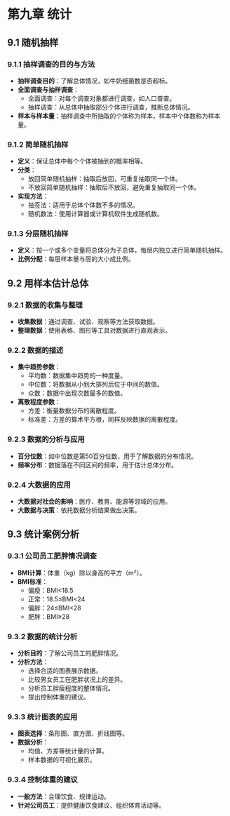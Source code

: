 # 第九章 统计

## 9.1 随机抽样

### 9.1.1 抽样调查的目的与方法
- **抽样调查目的**：了解总体情况，如牛奶细菌数是否超标。
- **全面调查与抽样调查**：
  - 全面调查：对每个调查对象都进行调查，如人口普查。
  - 抽样调查：从总体中抽取部分个体进行调查，推断总体情况。
- **样本与样本量**：抽样调查中所抽取的个体称为样本，样本中个体数称为样本量。

### 9.1.2 简单随机抽样
- **定义**：保证总体中每个个体被抽到的概率相等。
- **分类**：
  - 放回简单随机抽样：抽取后放回，可重复抽取同一个体。
  - 不放回简单随机抽样：抽取后不放回，避免重复抽取同一个体。
- **实现方法**：
  - 抽签法：适用于总体个体数不多的情况。
  - 随机数法：使用计算器或计算机软件生成随机数。

### 9.1.3 分层随机抽样
- **定义**：按一个或多个变量将总体分为子总体，每层内独立进行简单随机抽样。
- **比例分配**：每层样本量与层的大小成比例。

## 9.2 用样本估计总体

### 9.2.1 数据的收集与整理
- **收集数据**：通过调查、试验、观察等方法获取数据。
- **整理数据**：使用表格、图形等工具对数据进行直观表示。

### 9.2.2 数据的描述
- **集中趋势参数**：
  - 平均数：数据集中趋势的一种度量。
  - 中位数：将数据从小到大排列后位于中间的数值。
  - 众数：数据中出现次数最多的数值。
- **离散程度参数**：
  - 方差：衡量数据分布的离散程度。
  - 标准差：方差的算术平方根，同样反映数据的离散程度。

### 9.2.3 数据的分析与应用
- **百分位数**：如中位数是第50百分位数，用于了解数据的分布情况。
- **频率分布**：数据落在不同区间的频率，用于估计总体分布。

### 9.2.4 大数据的应用
- **大数据对社会的影响**：医疗、教育、能源等领域的应用。
- **大数据与决策**：依托数据分析结果做出决策。

## 9.3 统计案例分析

### 9.3.1 公司员工肥胖情况调查
- **BMI计算**：体重（kg）除以身高的平方（m²）。
- **BMI标准**：
  - 偏瘦：BMI<18.5
  - 正常：18.5≤BMI<24
  - 偏胖：24≤BMI<28
  - 肥胖：BMI≥28

### 9.3.2 数据的统计分析
- **分析目的**：了解公司员工的肥胖情况。
- **分析方法**：
  - 选择合适的图表展示数据。
  - 比较男女员工在肥胖状况上的差异。
  - 分析员工胖瘦程度的整体情况。
  - 提出控制体重的建议。

### 9.3.3 统计图表的应用
- **图表选择**：条形图、直方图、折线图等。
- **数据分析**：
  - 均值、方差等统计量的计算。
  - 样本数据的可视化展示。

### 9.3.4 控制体重的建议
- **一般方法**：合理饮食、规律运动。
- **针对公司员工**：提供健康饮食建议、组织体育活动等。